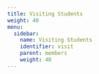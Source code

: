 ```yaml
---
title: Visiting Students
weight: 40
menu:
  sidebar:
    name: Visiting Students
    identifier: visit
    parent: members
    weight: 40
---
```

